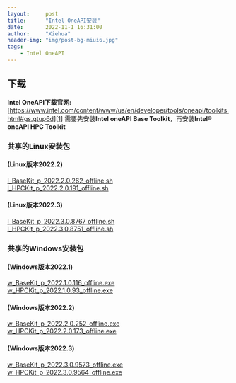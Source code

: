 ```yaml
---
layout:     post
title:      "Intel OneAPI安装"
date:       2022-11-1 16:31:00
author:     "Xiehua"
header-img: "img/post-bg-miui6.jpg"
tags:
    - Intel OneAPI
---
```


## 下载  

**Intel OneAPI下载官网:** [https://www.intel.com/content/www/us/en/developer/tools/oneapi/toolkits.html#gs.gtup6d][1]
需要先安装**Intel oneAPI Base Toolkit**，再安装**Intel® oneAPI HPC Toolkit**

### 共享的Linux安装包  

#### (Linux版本2022.2)

[l_BaseKit_p_2022.2.0.262_offline.sh][2]  
[l_HPCKit_p_2022.2.0.191_offline.sh][3]

#### (Linux版本2022.3)

[l_BaseKit_p_2022.3.0.8767_offline.sh][4]  
[l_HPCKit_p_2022.3.0.8751_offline.sh][5]  

### 共享的Windows安装包

#### (Windows版本2022.1)

[w_BaseKit_p_2022.1.0.116_offline.exe][6]  
[w_HPCKit_p_2022.1.0.93_offline.exe][7]  

#### (Windows版本2022.2)

[w_BaseKit_p_2022.2.0.252_offline.exe][8]  
[w_HPCKit_p_2022.2.0.173_offline.exe][9]

#### (Windows版本2022.3)

[w_BaseKit_p_2022.3.0.9573_offline.exe][10]  
[w_HPCKit_p_2022.3.0.9564_offline.exe][11]

[1]:https://www.intel.com/content/www/us/en/developer/tools/oneapi/toolkits.html#gs.gtup6d
[2]:https://mailustceducn-my.sharepoint.com/:u:/g/personal/xh125_mail_ustc_edu_cn/EaRmQFV76slFiN8Ra-F9K_MBkXRVOdX0zOhaA3TjhapgKg?e=2gxQeY  
[3]:https://mailustceducn-my.sharepoint.com/:u:/g/personal/xh125_mail_ustc_edu_cn/EVc2MmVe6-hIpA34vo9j1_wBAMVLMcSkO6s511zkYbsqkQ?e=VjzuYY  
[4]:https://mailustceducn-my.sharepoint.com/:u:/g/personal/xh125_mail_ustc_edu_cn/EZa5Gr90hnVGr0_1YWLUYUAB22Q3ZVWK-CqB_UTyzQB_2A?e=NdLURv  
[5]:https://mailustceducn-my.sharepoint.com/:u:/g/personal/xh125_mail_ustc_edu_cn/EUI6r1Hkij5FtRlopwmBTdMBDuFvY5_4YQ2VyMT0iGtYag?e=U6ss9J  
[6]:https://mailustceducn-my.sharepoint.com/:u:/g/personal/xh125_mail_ustc_edu_cn/ERmr-QgpHnFHgQu2V4hGidEBcW6zJ2x6AKOOjpy-QV2Lzg?e=WmaKyf
[7]:https://mailustceducn-my.sharepoint.com/:u:/g/personal/xh125_mail_ustc_edu_cn/EQwDPqJnl3FOhu4d4ENfn_ABXDBAEpA2PMKy08c3wfQ1yA?e=ju9kbZ
[8]:https://mailustceducn-my.sharepoint.com/:u:/g/personal/xh125_mail_ustc_edu_cn/EWksWm5VGVNIqntMYfc7A9cBKOaHjHUsD3rdQyNHiqunNQ?e=KKPz5d
[9]:https://mailustceducn-my.sharepoint.com/:u:/g/personal/xh125_mail_ustc_edu_cn/ERxNN2UhfepFv3a9EeA1X8QBRJdw2rynUspGKXCnv29HcA?e=3eUJlb
[10]:https://mailustceducn-my.sharepoint.com/:u:/g/personal/xh125_mail_ustc_edu_cn/ER0OOMoBru1PoD4XIgP9IlABFl2cPvrjyzl8I2H-Df6rDQ?e=frWppb
[11]:https://mailustceducn-my.sharepoint.com/:u:/g/personal/xh125_mail_ustc_edu_cn/EU611wMY7wVDnb3CSdkJdooB50F0ggEtnNivolCSwUGgIQ?e=E1gqMs
